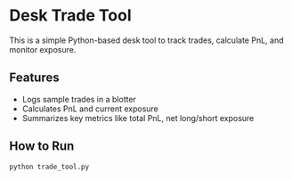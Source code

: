 # Desk Trade Tool

This is a simple Python-based desk tool to track trades, calculate PnL, and monitor exposure.

## Features
- Logs sample trades in a blotter
- Calculates PnL and current exposure
- Summarizes key metrics like total PnL, net long/short exposure

## How to Run

```bash
python trade_tool.py